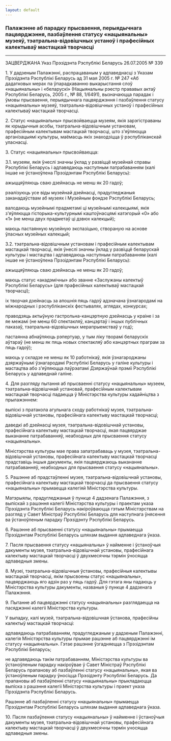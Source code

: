 ```yaml
---
layout: default
---
```


### Палажэнне аб парадку прысваення, перыядычнага пацвярджэння, пазбаўлення статусу «нацыянальны» музеяў, тэатральна-відовішчных устаноў і прафесійных калектываў мастацкай творчасці

****

<span class="underline"></span>

ЗАЦВЕРДЖАНА Указ Прэзідэнта Рэспублікі Беларусь 26.07.2005 № 339

1\. У дадзеным Палажэнні, распрацаваным у адпаведнасці з Указам
Прэзідэнта Рэспублікі Беларусь ад 31 мая 2005 г. № 247 «Аб
дадатковых мерах па ўпарадкаванню выкарыстання слоў «нацыянальны» і
«беларускі» (Нацыянальны рэестр прававых актаў Рэспублікі Беларусь, 2005
г., № 88, 1/6491), вызначаюцца парадак і ўмовы прысваення, перыядычнага
пацвярджэння і пазбаўлення статусу «нацыянальны» музеяў,
тэатральна-відовішчных устаноў і прафесійных калектываў
мастацкай творчасці.

2\. Статус «нацыянальны» прысвойваецца музеям, якія зарэгістраваны як
юрыдычныя асобы, тэатральна-відовішчным установам, прафесійным
калектывам мастацкай творчасці, што з'яўляюцца арганізацыямі
культуры, маёмасць якіх знаходзіцца ў рэспубліканскай уласнасці.

3\. Статус «нацыянальны» прысвойваецца:

3.1. музеям, якія ўнеслі значны ўклад у развіццё музейнай справы
Рэспублікі Беларусь і адпавядаюць наступным патрабаванням (калі
іншае не ўстаноўлена Прэзідэнтам Рэспублікі Беларусь):

ажыццяўляюць сваю дзейнасць не менш як 20 гадоў;

рэалізуюць усе віды музейнай дзейнасці, прадугледжаныя заканадаўствам аб
музеях і Музейным фондзе Рэспублікі Беларусь;

валодаюць музейнымі прадметамі ці музейнымі калекцыямі, якія з'яўляюцца
гісторыка-культурнымі каштоўнасцямі катэгорый «0» або «1» (не менш двух
прадметаў ці дзвюх калекцый);

маюць пастаянную музейную экспазіцыю, створаную на аснове ўласных
музейных калекцый;

3.2. тэатральна-відовішчным установам і прафесійным калектывам мастацкай
творчасці, якія ўнеслі значны ўклад у развіццё беларускай культуры і
мастацтва і адпавядаюць наступным патрабаванням (калі іншае не
ўстаноўлена Прэзідэнтам Рэспублікі Беларусь):

ажыццяўляюць сваю дзейнасць не менш як 20 гадоў;

маюць статус «акадэмічны» або званне «Заслужаны калектыў Рэспублікі
Беларусь» (для прафесійных калектываў мастацкай творчасці);

іх творчая дзейнасць за апошнія пяць гадоў адзначана ўзнагародамі на
міжнародных і рэспубліканскіх фестывалях, аглядах, конкурсах;

праводзяць актыўную гастрольна-канцэртную дзейнасць у краіне і за яе
межамі (не менш 60 спектакляў, канцэртаў і іншых публічных паказаў,
тэатральна-відовішчных мерапрыемстваў у год);

пастаянна абнаўляюць рэпертуар, у тым ліку творамі беларускіх аўтараў
(не менш як пяць новых спектакляў або канцэртных праграм за пяць
гадоў);

маюць у складзе не менш як 10 работнікаў, якія ўзнагароджаны дзяржаўнымі
ўзнагародамі Рэспублікі Беларусь у галіне культуры і мастацтва або
з'яўляюцца лаўрэатамі Дзяржаўнай прэміі Рэспублікі Беларусь у
адпаведнай галіне.

4\. Для разгляду пытання аб прысваенні статусу «нацыянальны» музеем,
тэатральна-відовішчнай установай, прафесійным калектывам мастацкай
творчасці падаецца ў Міністэрства культуры хадайніцтва з прылажэннем:

выпіскі з пратакола агульнага сходу работнікаў музея,
тэатральна-відовішчнай установы, прафесійнага
калектыву мастацкай творчасці;

даведкі аб дзейнасці музея, тэатральна-відовішчнай установы,
прафесійнага калектыву мастацкай творчасці, якая пацвярджае
выкананне патрабаванняў, неабходных для прысваення статусу
«нацыянальны».

Міністэрства культуры мае права запатрабаваць у музея,
тэатральна-відовішчнай установы, прафесійнага калектыву
мастацкай творчасці прадставіць іншыя дакументы, якія пацвярджаюць
выкананне патрабаванняў, неабходных для прысваення статусу
«нацыянальны».

5\. Рашэнне аб прадстаўленні музея, тэатральна-відовішчнай установы,
прафесійнага калектыву мастацкай творчасці да прысваення статусу
«нацыянальны» прымаецца калегіяй Міністэрства культуры.

Матэрыялы, прадугледжаныя ў пункце 4 дадзенага Палажэння, з выпіскай з
рашэння калегіі Міністэрства культуры і праектам указа Прэзідэнта
Рэспублікі Беларусь накіроўваюцца гэтым Міністэрствам на разгляд у
Савет Міністраў Рэспублікі Беларусь для наступнага ўнясення ва
ўстаноўленым парадку Прэзідэнту Рэспублікі Беларусь.

6\. Рашэнне аб прысваенні статусу «нацыянальны» прымаецца Прэзідэнтам
Рэспублікі Беларусь шляхам выдання адпаведнага ўказа.

7\. Пасля прысваення статусу «нацыянальны» ў найменне і ўстаноўчыя
дакументы музея, тэатральна-відовішчнай установы, прафесійнага
калектыву мастацкай творчасці ў двухмесячны тэрмін ўносяцца
адпаведныя змены.

8\. Музеі, тэатральна-відовішчныя ўстановы, прафесійныя калектывы
мастацкай творчасці, якім прысвоены статус «нацыянальны»,
пацвярджаюць яго адзін раз у пяць гадоў. Для гэтага яны падаюць
у Міністэрства культуры дакументы, названыя ў пункце 4 дадзенага
Палажэння.

9\. Пытанне аб пацвярджэнні статусу «нацыянальны» разглядаецца на
пасяджэнні калегіі Міністэрства культуры.

У выпадку, калі музей, тэатральна-відовішчная ўстанова, прафесійны
калектыў мастацкай творчасці:

адпавядаюць патрабаванням, прадугледжаным у дадзеным Палажэнні, калегія
Міністэрства культуры прымае рашэнне аб пацвярджэнні ім статусу
«нацыянальны». Гэтае рашэнне ўзгадняецца з Прэзідэнтам
Рэспублікі Беларусь;

не адпавядаюць такім патрабаванням, Міністэрства культуры ва
ўстаноўленым парадку накіроўвае ў Савет Міністраў Рэспублікі
Беларусь прапанову аб пазбаўленні статусу «нацыянальны», якая ва
ўстаноўленым парадку ўносіцца Прэзідэнту Рэспублікі Беларусь. Да
прапановы аб пазбаўленні статусу «нацыянальны» прыкладаюцца выпіска з
рашэння калегіі Міністэрства культуры і праект указа Прэзідэнта
Рэспублікі Беларусь.

Рашэнне аб пазбаўленні статусу «нацыянальны» прымаецца Прэзідэнтам
Рэспублікі Беларусь шляхам выдання адпаведнага ўказа.

10\. Пасля пазбаўлення статусу «нацыянальны» ў найменне і ўстаноўчыя
дакументы музея, тэатральна-відовішчнай установы, прафесійнага
калектыву мастацкай творчасці ў двухмесячны тэрмін уносяцца
адпаведныя змены.

